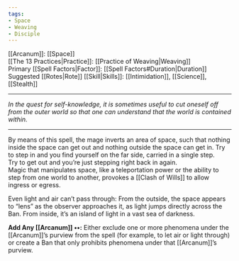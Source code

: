 ```yaml
---
tags:
- Space
- Weaving
- Disciple
---
```


[[Arcanum]]: [[Space]]\
[[The 13 Practices|Practice]]: [[Practice of Weaving|Weaving]]\
Primary [[Spell Factors|Factor]]: [[Spell Factors#Duration|Duration]]\
Suggested [[Rotes|Rote]] [[Skill|Skills]]: [[Intimidation]], [[Science]], [[Stealth]]

---

_In the quest for self-knowledge, it is sometimes useful to cut oneself off from the outer world so that one can understand that the world is contained within._

---

By means of this spell, the mage inverts an area of space, such that nothing inside the space can get out and nothing outside the space can get in. Try to step in and you find yourself on the far side, carried in a single step.\
Try to get out and you’re just stepping right back in again.\
Magic that manipulates space, like a teleportation power or the ability to step from one world to another, provokes a [[Clash of Wills]] to allow ingress or egress.

Even light and air can’t pass through: From the outside, the space appears to “lens” as the observer approaches it, as light jumps directly across the Ban. From inside, it’s an island of light in a vast sea of darkness.

**Add Any [[Arcanum]] ••:** Either exclude one or more phenomena under the [[Arcanum]]’s purview from the spell (for example, to let air or light through) or create a Ban that only prohibits phenomena under that [[Arcanum]]’s purview.